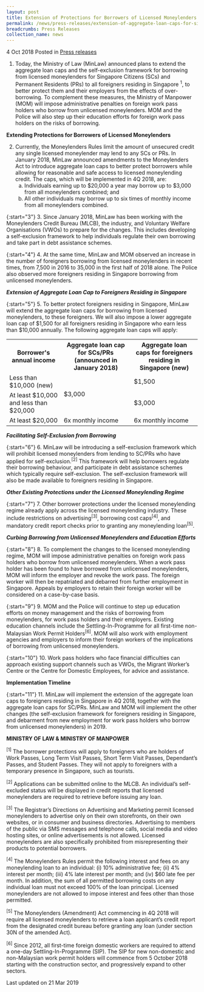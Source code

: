 ```yaml
---
layout: post
title: Extension of Protections for Borrowers of Licensed Moneylenders to Foreigners Residing in Singapore
permalink: /news/press-releases/extension-of-aggregate-loan-caps-for-singaporeans-to-all-foreigners
breadcrumbs: Press Releases
collection_name: news
---
```



4 Oct 2018 Posted in [Press releases](/news/press-releases)

1. Today, the Ministry of Law (MinLaw) announced plans to extend the aggregate loan caps and the self-exclusion framework for borrowing from licensed moneylenders for Singapore Citizens (SCs) and Permanent Residents (PRs) to all foreigners residing in Singapore <sup>1</sup>, to better protect them and their employers from the effects of over-borrowing. To complement these measures, the Ministry of Manpower (MOM) will impose administrative penalties on foreign work pass holders who borrow from unlicensed moneylenders. MOM and the Police will also step up their education efforts for foreign work pass holders on the risks of borrowing.


**Extending Protections for Borrowers of Licensed Moneylenders**


<ol start="2">
<li>Currently, the Moneylenders Rules limit the amount of unsecured credit any single licensed moneylender may lend to any SCs or PRs. In January 2018, MinLaw announced amendments to the Moneylenders Act to introduce aggregate loan caps to better protect borrowers while allowing for reasonable and safe access to licensed moneylending credit. The caps, which will be implemented in 4Q 2018, are:


<ol style="list-style-type: lower-alpha">
  <li>Individuals earning up to $20,000 a year may borrow up to $3,000 from all moneylenders combined; and</li>  
  <li>All other individuals may borrow up to six times of monthly income from all moneylenders combined.</li>
</ol>

</li>

</ol>

{:start="3"}
3. Since January 2018, MinLaw has been working with the Moneylenders Credit Bureau (MLCB), the industry, and Voluntary Welfare Organisations (VWOs) to prepare for the changes. This includes developing a self-exclusion framework to help individuals regulate their own borrowing and take part in debt assistance schemes.


{:start="4"}
4. At the same time, MinLaw and MOM observed an increase in the number of foreigners borrowing from licensed moneylenders in recent times, from 7,500 in 2016 to 35,000 in the first half of 2018 alone. The Police also observed more foreigners residing in Singapore borrowing from unlicensed moneylenders.


***Extension of Aggregate Loan Cap to Foreigners Residing in Singapore*** 

{:start="5"}
5. To better protect foreigners residing in Singapore, MinLaw will extend the aggregate loan caps for borrowing from licensed moneylenders, to these foreigners. We will also impose a lower aggregate loan cap of $1,500 for all foreigners residing in Singapore who earn less than $10,000 annually. The following aggregate loan caps will apply:


<table class="table-h">
 <tr>
 <th>Borrower's annual income</th> 
 <th>	
Aggregate loan cap for SCs/PRs (announced in January 2018)</th>
<th>Aggregate loan caps for foreigners residing in Singapore (new)</th>
 </tr>
 
 <tr>
 <td>Less than $10,000 (new)</td>
 <td rowspan="2">$3,000</td>
 <td>$1,500</td>
 </tr>
 
 <tr>
 <td>At least $10,000 and less than $20,000</td>
 <td>$3,000</td>
 </tr>
 
 <tr>
 <td>At least $20,000</td>
 <td>6x monthly income</td>
 <td>6x monthly income</td>
 </tr>
 
</table>


***Facilitating Self-Exclusion from Borrowing*** 

{:start="6"}
6. MinLaw will be introducing a self-exclusion framework which will prohibit licensed moneylenders from lending to SC/PRs who have applied for self-exclusion.<sup>[2]</sup> This framework will help borrowers regulate their borrowing behaviour, and participate in debt assistance schemes which typically require self-exclusion. The self-exclusion framework will also be made available to foreigners residing in Singapore.


***Other Existing Protections under the Licensed Moneylending Regime***

{:start="7"}
7. Other borrower protections under the licensed moneylending regime already apply across the licensed moneylending industry. These include restrictions on advertising<sup>[3]</sup>, borrowing cost caps<sup>[4]</sup>, and mandatory credit report checks prior to granting any moneylending loan<sup>[5]</sup>.

***Curbing Borrowing from Unlicensed Moneylenders and Education Efforts*** 

{:start="8"}
8. To complement the changes to the licensed moneylending regime, MOM will impose administrative penalties on foreign work pass holders who borrow from unlicensed moneylenders. When a work pass holder has been found to have borrowed from unlicensed moneylenders, MOM will inform the employer and revoke the work pass. The foreign worker will then be repatriated and debarred from further employment in Singapore. Appeals by employers to retain their foreign worker will be considered on a case-by-case basis.  

 
{:start="9"}
9. MOM and the Police will continue to step up education efforts on money management and the risks of borrowing from moneylenders, for work pass holders and their employers. Existing education channels include the Settling-In-Programme for all first-time non-Malaysian Work Permit Holders<sup>[6]</sup>.  MOM will also work with employment agencies and employers to inform their foreign workers of the implications of borrowing from unlicensed moneylenders.

 
{:start="10"}
10. Work pass holders who face financial difficulties can approach existing support channels such as VWOs, the Migrant Worker’s Centre or the Centre for Domestic Employees, for advice and assistance.


**Implementation Timeline**

{:start="11"}
11. MinLaw will implement the extension of the aggregate loan caps to foreigners residing in Singapore in 4Q 2018, together with the aggregate loan caps for SC/PRs. MinLaw and MOM will implement the other changes (the self-exclusion framework for foreigners residing in Singapore, and debarment from new employment for work pass holders who borrow from unlicensed moneylenders) in 2019.


**MINISTRY OF LAW & MINISTRY OF MANPOWER**

<sup>[1]</sup> The borrower protections will apply to foreigners who are holders of Work Passes, Long Term Visit Passes, Short Term Visit Passes, Dependant’s Passes, and Student Passes. They will not apply to foreigners with a temporary presence in Singapore, such as tourists.

 

<sup>[2]</sup> Applications can be submitted online to the MLCB. An individual’s self-excluded status will be displayed in credit reports that licensed moneylenders are required to retrieve before issuing any loan.
 

<sup>[3]</sup> The Registrar’s Directions on Advertising and Marketing permit licensed moneylenders to advertise only on their own storefronts, on their own websites, or in consumer and business directories. Advertising to members of the public via SMS messages and telephone calls, social media and video hosting sites, or online advertisements is not allowed. Licensed moneylenders are also specifically prohibited from misrepresenting their products to potential borrowers.

 

<sup>[4]</sup> The Moneylenders Rules permit the following interest and fees on any moneylending loan to an individual: (i) 10% administrative fee; (ii) 4% interest per month; (iii) 4% late interest per month; and (iv) $60 late fee per month. In addition, the sum of all permitted borrowing costs on any individual loan must not exceed 100% of the loan principal. Licensed moneylenders are not allowed to impose interest and fees other than those permitted.

 

<sup>[5]</sup> The Moneylenders (Amendment) Act commencing in 4Q 2018 will require all licensed moneylenders to retrieve a loan applicant’s credit report from the designated credit bureau before granting any loan (under section 30N of the amended Act).

 

<sup>[6]</sup> Since 2012, all first-time foreign domestic workers are required to attend a one-day Settling-In-Programme (SIP). The SIP for new non-domestic and non-Malaysian work permit holders will commence from 5 October 2018 starting with the construction sector, and progressively expand to other sectors.

<p class="right-side-updated">Last updated on 21 Mar 2019</p>
